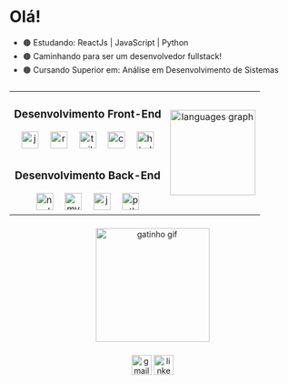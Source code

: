 <h1 align="left">Olá! </h1>

- 🟤 Estudando: ReactJs | JavaScript | Python
- 🟤 Caminhando para ser um desenvolvedor fullstack!
- 🟤 Cursando Superior em: Análise em Desenvolvimento de Sistemas

###

<table align="center">
  <tr>
    <td>
      <h3 align="center">Desenvolvimento Front-End</h3>
      <div align="center">
        <img src="https://cdn.jsdelivr.net/gh/devicons/devicon/icons/javascript/javascript-original.svg" height="30" alt="javascript logo"  />
        <img width="12" />
        <img src="https://cdn.jsdelivr.net/gh/devicons/devicon/icons/react/react-original.svg" height="30" alt="react logo"  />
        <img width="12" />
        <img src="https://cdn.simpleicons.org/tailwindcss/06B6D4" height="30" alt="tailwindcss logo"  />
        <img width="12" />
        <img src="https://cdn.simpleicons.org/css3/1572B6" height="30" alt="css3 logo"  />
        <img width="12" />
        <img src="https://cdn.simpleicons.org/html5/E34F26" height="30" alt="html5 logo"  />
      </div>
    </td>
    <td rowspan="2">
      <div align="center">
        <img src="https://github-readme-stats.vercel.app/api/top-langs?username=Eduardo-Virissimo&locale=pt-br&hide_title=true&layout=compact&card_width=320&langs_count=8&theme=aura_dark&hide_border=true" height="150" alt="languages graph"  />
      </div>
    </td>
  </tr>
  <tr>
    <td>
      <h3 align="center">Desenvolvimento Back-End</h3>
      <div align="center">
        <img src="https://cdn.simpleicons.org/nodedotjs/339933" height="30" alt="nodejs logo"  />
        <img width="12" />
        <img src="https://cdn.jsdelivr.net/gh/devicons/devicon/icons/mysql/mysql-original.svg" height="30" alt="mysql logo"  />
        <img width="12" />
        <img src="https://cdn.jsdelivr.net/gh/devicons/devicon/icons/java/java-original.svg" height="30" alt="java logo"  />
        <img width="12" />
        <img src="https://cdn.jsdelivr.net/gh/devicons/devicon/icons/python/python-original.svg" height="30" alt="python logo"  />
      </div>
    </td>
  </tr>
</table>

###

<div align="center">
  <img src="https://www.tramaweb.com.br/wp-content/uploads/2019/10/f6719fd6-tenor.gif" height="200" alt="gatinho gif"  />
</div>

###

<div align="center">
  <a href="mailto:eduardoteixeiravirissimo@gmail.com"><img src="https://img.shields.io/static/v1?message=Gmail&logo=gmail&label=&color=D14836&logoColor=white&labelColor=&style=for-the-badge" height="35" alt="gmail logo"  /></a>
  <a href="https://www.linkedin.com/in/eduardo-teixeira-viríssimo-46471624b/" target="_blank"><img src="https://img.shields.io/static/v1?message=LinkedIn&logo=linkedin&label=&color=0077B5&logoColor=white&labelColor=&style=for-the-badge" height="35" alt="linkedin logo"  /></a> 
</div>

###
